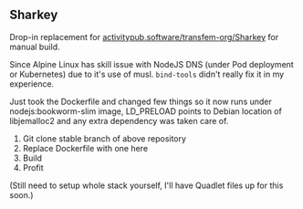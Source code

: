 ## Sharkey

Drop-in replacement for [activitypub.software/transfem-org/Sharkey](https://activitypub.software/TransFem-org/Sharkey) for manual build.

Since Alpine Linux has skill issue with NodeJS DNS (under Pod deployment or Kubernetes) due to it's use of musl. `bind-tools` didn't really fix it in my experience. 

Just took the Dockerfile and changed few things so it now runs under nodejs:bookworm-slim image,
LD_PRELOAD points to Debian location of libjemalloc2 and any extra dependency was taken care of.

1. Git clone stable branch of above repository
2. Replace Dockerfile with one here
3. Build
4. Profit

(Still need to setup whole stack yourself, I'll have Quadlet files up for this soon.)

